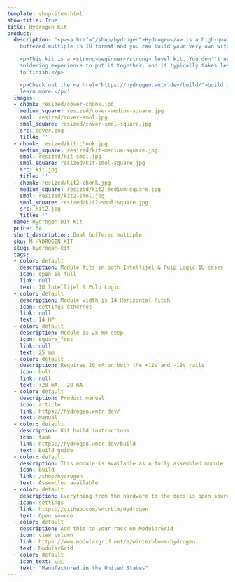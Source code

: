 ```yaml
---
template: shop-item.html
show-title: True
title: Hydrogen Kit
product:
  description: '<p><a href="/shop/hydrogen">Hydrogen</a> is a high-quality precision
    buffered multiple in 1U format and you can build your very own with this DIY kit!</p>

    <p>This kit is a <strong>beginner</strong> level kit. You don''t need any prior
    soldering experience to put it together, and it typically takes less than an hour
    to finish.</p>

    <p>Check out the <a href="https://hydrogen.wntr.dev/build/">build guide</a> to
    learn more.</p>'
  images:
  - chonk: resized/cover-chonk.jpg
    medium_square: resized/cover-medium-square.jpg
    smol: resized/cover-smol.jpg
    smol_square: resized/cover-smol-square.jpg
    src: cover.png
    title: ''
  - chonk: resized/kit-chonk.jpg
    medium_square: resized/kit-medium-square.jpg
    smol: resized/kit-smol.jpg
    smol_square: resized/kit-smol-square.jpg
    src: kit.jpg
    title: ''
  - chonk: resized/kit2-chonk.jpg
    medium_square: resized/kit2-medium-square.jpg
    smol: resized/kit2-smol.jpg
    smol_square: resized/kit2-smol-square.jpg
    src: kit2.jpg
    title: ''
  name: Hydrogen DIY Kit
  price: 64
  short_description: Dual buffered multiple
  sku: M-HYDROGEN-KIT
  slug: hydrogen-kit
  tags:
  - color: default
    description: Module fits in both Intellijel & Pulp Logic 1U cases
    icon: open_in_full
    link: null
    text: 1U Intellijel & Pulp Logic
  - color: default
    description: Module width is 14 Horizontal Pitch
    icon: settings_ethernet
    link: null
    text: 14 HP
  - color: default
    description: Module is 25 mm deep
    icon: square_foot
    link: null
    text: 25 mm
  - color: default
    description: Requires 20 mA on both the +12V and -12V rails
    icon: bolt
    link: null
    text: +20 mA, -20 mA
  - color: default
    description: Product manual
    icon: article
    link: https://hydrogen.wntr.dev/
    text: Manual
  - color: default
    description: Kit build instructions
    icon: task
    link: https://hydrogen.wntr.dev/build
    text: Build guide
  - color: default
    description: This module is available as a fully assembled module
    icon: build
    link: /shop/hydrogen
    text: Assembled available
  - color: default
    description: Everything from the hardware to the docs is open source
    icon: settings
    link: https://github.com/wntrblm/Hydrogen
    text: Open source
  - color: default
    description: Add this to your rack on ModularGrid
    icon: view_column
    link: https://www.modulargrid.net/e/winterbloom-hydrogen
    text: ModularGrid
  - color: default
    icon_text: 🇺🇸
    text: "Manufactured in the United States"
---
```

